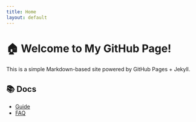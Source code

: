 ```yaml
---
title: Home
layout: default
---
```


# 🏠 Welcome to My GitHub Page!

This is a simple Markdown-based site powered by GitHub Pages + Jekyll.

## 📚 Docs
- [Guide](docs/guide.md)
- [FAQ](docs/faq.md)
